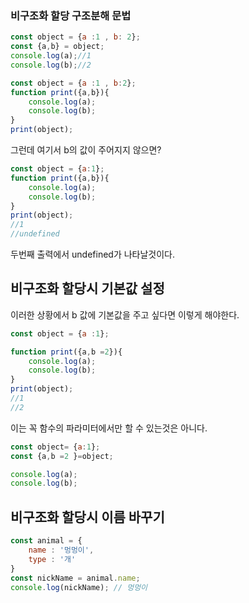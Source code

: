 ### 비구조화 할당 구조분해 문법

```javascript
const object = {a :1 , b: 2};
const {a,b} = object;
console.log(a);//1
console.log(b);//2
```
```javascript
const object = {a :1 , b:2};
function print({a,b}){
    console.log(a);
    console.log(b);
}
print(object);
```
그런데 여기서 b의 값이 주어지지 않으면?
```javascript
const object = {a:1};
function print({a,b}){
    console.log(a);
    console.log(b);
}
print(object);
//1
//undefined
```
두번째 출력에서 undefined가 나타날것이다.

## 비구조화 할당시 기본값 설정

이러한 상황에서 b 값에 기본값을 주고 싶다면 이렇게 해야한다.
```javascript
const object = {a :1};

function print({a,b =2}){
    console.log(a);
    console.log(b);
}
print(object);
//1
//2
```

이는 꼭 함수의 파라미터에서만 할 수 있는것은 아니다.
```javascript
const object= {a:1};
const {a,b =2 }=object;

console.log(a);
console.log(b);
```

## 비구조화 할당시 이름 바꾸기

```javascript
const animal = {
    name : '멍멍이',
    type : '개'
}
const nickName = animal.name;
console.log(nickName); // 멍멍이
```

